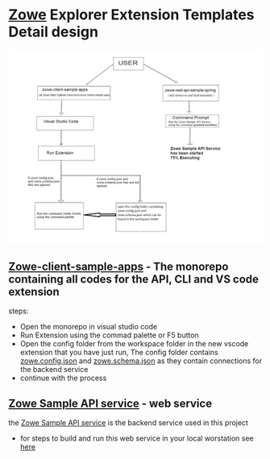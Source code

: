 # [Zowe](https://www.zowe.org/) Explorer Extension Templates Detail design

![](detail_design.png)
 
  ## [Zowe-client-sample-apps](https://github.com/zowe/zowe-client-sample-apps) - The monorepo containing all codes for the API, CLI and VS code extension
  steps:
   * Open the monorepo in visual studio code
   * Run Extension using the commad palette or F5 button
   * Open the config folder from the workspace folder in the new vscode extension that you have just run, The config folder contains [zowe.config.json](https://github.com/zowe/zowe-client-sample-apps/blob/master/zowe.config.json) and [zowe.schema.json](https://github.com/zowe/zowe-client-sample-apps/blob/master/zowe.schema.json) as they contain connections for the backend service
   * continue with the process

  ## [Zowe Sample API service](https://github.com/zowe/sample-spring-boot-api-service/blob/master/zowe-rest-api-sample-spring/README.md)  - web service
  the [Zowe Sample API service](https://github.com/zowe/sample-spring-boot-api-service/blob/master/zowe-rest-api-sample-spring/README.md) is the backend service used in this project
  * for steps to build and run this web service in your local worstation see [here](https://github.com/zowe/sample-spring-boot-api-service/blob/master/zowe-rest-api-sample-spring/README.md)

